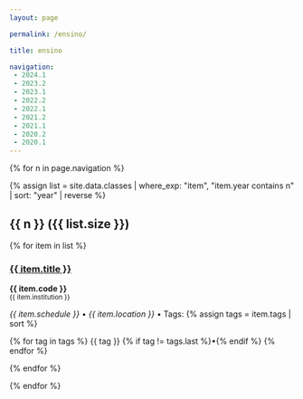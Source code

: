 ```yaml
---
layout: page

permalink: /ensino/

title: ensino

navigation:
 - 2024.1
 - 2023.2
 - 2023.1
 - 2022.2
 - 2022.1
 - 2021.2
 - 2021.1
 - 2020.2
 - 2020.1
---
```


{% for n in page.navigation %}

{% assign list = site.data.classes 
  | where_exp: "item", "item.year contains n"
  | sort: "year" | reverse %}

<h2 id="{{ n }}">{{ n }} ({{ list.size }})</h2>

{% for item in list %}
<h3><a href="{{ item.url }}" target="_blank">{{ item.title }}</a></h3>

<p><strong>{{ item.code }}</strong><br/><small>{{ item.institution }}</small></p>

<p>
  <i class="far fa-calendar-alt"></i> <em>{{ item.schedule }}</em> • <i class="fas fa-map-marker-alt"></i> <em>{{ item.location }}</em> • <i class="fas fa-tags"></i> Tags:
  {% assign tags = item.tags | sort %}

  {% for tag in tags %}
    <a>{{ tag }}</a> {% if tag != tags.last %}•{% endif %}
  {% endfor %}
</p>
{% endfor %}

{% endfor %}
